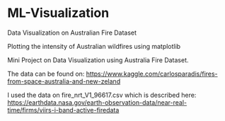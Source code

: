 # ML-Visualization
Data Visualization on Australian Fire Dataset 

Plotting the intensity of Australian wildfires using matplotlib

Mini Project on Data Visualization using Australia Fire Dataset.

The data can be found on: https://www.kaggle.com/carlosparadis/fires-from-space-australia-and-new-zeland

I used the data on fire_nrt_V1_96617.csv which is described here: https://earthdata.nasa.gov/earth-observation-data/near-real-time/firms/viirs-i-band-active-firedata 
